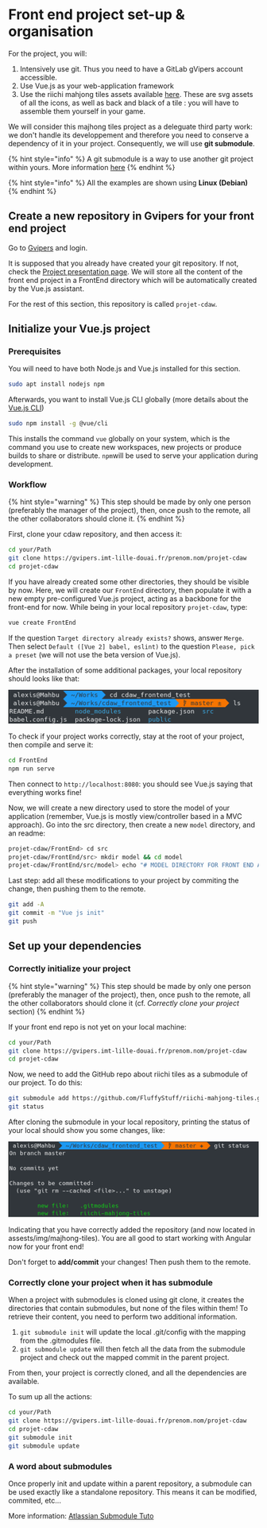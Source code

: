 # Front end project set-up & organisation

For the project, you will:

1. Intensively use git. Thus you need to have a GitLab gVipers account accessible.
2. Use Vue.js as your web-application framework
3. Use the riichi mahjong tiles assets available [here](https://github.com/FluffyStuff/riichi-mahjong-tiles). These are svg assets of all the icons, as well as back and black of a tile : you will have to assemble them yourself in your game.

We will consider this majhong tiles project as a deleguate third party work: we don't handle its developpement and therefore you need to conserve a dependency of it in your project. Consequently, we will use **git submodule**.

{% hint style="info" %}
A git submodule is a way to use another git project within yours. More information [here](https://git-scm.com/book/en/v2/Git-Tools-Submodules)
{% endhint %}

{% hint style="info" %}
All the examples are shown using **Linux (Debian)**
{% endhint %}

## Create a new repository in Gvipers for your front end project
Go to [Gvipers](https://gvipers.imt-lille-douai.fr/) and login.

It is supposed that you already have created your git repository. If not, check the [Project presentation page](../../Projet/eval.md). We will store all the content of the front end project in a FrontEnd directory which will be automatically created by the Vue.js assistant.

For the rest of this section, this repository is called `projet-cdaw`.


## Initialize your Vue.js project

### Prerequisites
You will need to have both Node.js and Vue.js installed for this section.

```bash
sudo apt install nodejs npm
```

Afterwards, you want to install Vue.js CLI globally (more details about the [Vue.js CLI](https://cli.vuejs.org/))

```bash
sudo npm install -g @vue/cli
```

This installs the command `vue` globally on your system, which is the command you use to create new workspaces, new projects or produce builds to share or distribute. `npm`will be used to serve your application during development.

### Workflow
{% hint style="warning" %}
This step should be made by only one person (preferably the manager of the project), then, once push to the remote, all the other collaborators should clone it.
{% endhint %}

First, clone your cdaw repository, and then access it:
```bash
cd your/Path
git clone https://gvipers.imt-lille-douai.fr/prenom.nom/projet-cdaw
cd projet-cdaw
```

If you have already created some other directories, they should be visible by now. Here, we will create our `FrontEnd` directory, then populate it with a new empty pre-configured Vue.js project, acting as a backbone for the front-end for now. While being in your local repository `projet-cdaw`, type:

```bash
vue create FrontEnd
```

If the question `Target directory already exists?` shows, answer `Merge`.
Then select `Default ([Vue 2] babel, eslint)` to the question `Please, pick a preset` (we will not use the beta version of Vue.js).

After the installation of some additional packages, your local repository should looks like that:

![After NG init](resources/vue_init.png)

To check if your project works correctly, stay at the root of your project, then compile and serve it:
```bash
cd FrontEnd
npm run serve
```
Then connect to `http://localhost:8080`: you should see Vue.js saying that everything works fine!

Now, we will create a new directory used to store the model of your application (remember, Vue.js is mostly view/controller based in a MVC approach). Go into the src directory, then create a new `model` directory, and an readme:

```bash
projet-cdaw/FrontEnd> cd src
projet-cdaw/FrontEnd/src> mkdir model && cd model
projet-cdaw/FrontEnd/src/model> echo "# MODEL DIRECTORY FOR FRONT END APP" > README.md
```

Last step: add all these modifications to your project by commiting the change, then pushing them to the remote.
```bash
git add -A
git commit -m "Vue js init"
git push
```

## Set up your dependencies

### Correctly initialize your project

{% hint style="warning" %}
This step should be made by only one person (preferably the manager of the project), then, once push to the remote, all the other collaborators should clone it (cf. *Correctly clone your project* section)
{% endhint %}

If your front end repo is not yet on your local machine:

```bash
cd your/Path
git clone https://gvipers.imt-lille-douai.fr/prenom.nom/projet-cdaw
cd projet-cdaw
```

Now, we need to add the GitHub repo about riichi tiles as a submodule of our project. To do this:

```bash
git submodule add https://github.com/FluffyStuff/riichi-mahjong-tiles.git ./FrontEnd/src/assets/img/mahjong-tiles
git status
```

After cloning the submodule in your local repository, printing the status of your local should show you some changes, like:

![Git Status after a Submodule Add](resources/submodule.png)

Indicating that you have correctly added the repository (and now located in assests/img/majhong-tiles).
You are all good to start working with Angular now for your front end!

Don't forget to **add/commit** your changes! Then push them to the remote.

### Correctly clone your project when it has submodule

When a project with submodules is cloned using git clone, it creates the directories that contain submodules, but none of the files within them! To retrieve their content, you need to perform two additional information.
1. `git submodule init` will update the local .git/config with the mapping from the .gitmodules file.
2. `git submodule update` will then fetch all the data from the submodule project and check out the mapped commit in the parent project.

From then, your project is correctly cloned, and all the dependencies are available.

To sum up all the actions:
```bash
cd your/Path
git clone https://gvipers.imt-lille-douai.fr/prenom.nom/projet-cdaw
cd projet-cdaw
git submodule init
git submodule update
```

### A word about submodules
Once properly init and update within a parent repository, a submodule can be used exactly like a standalone repository. This means it can be modified, commited, etc... 

More information: [Atlassian Submodule Tuto](https://www.atlassian.com/git/tutorials/git-submodule)

